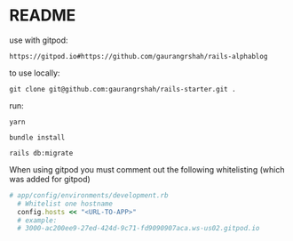 # README

use with gitpod:
```
https://gitpod.io#https://github.com/gaurangrshah/rails-alphablog
```

to use locally: 
```
git clone git@github.com:gaurangrshah/rails-starter.git .
```

run:
```shell
yarn
```

```shell
bundle install
```

```shell
rails db:migrate
```

When using gitpod you must comment out the following whitelisting (which was added for gitpod)
```ruby
# app/config/environments/development.rb
  # Whitelist one hostname
  config.hosts << "<URL-TO-APP>"
  # example: 
  # 3000-ac200ee9-27ed-424d-9c71-fd9090907aca.ws-us02.gitpod.io
```


